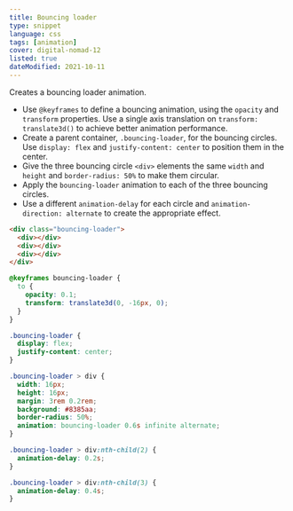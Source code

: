 ```yaml
---
title: Bouncing loader
type: snippet
language: css
tags: [animation]
cover: digital-nomad-12
listed: true
dateModified: 2021-10-11
---
```


Creates a bouncing loader animation.

- Use `@keyframes` to define a bouncing animation, using the `opacity` and `transform` properties. Use a single axis translation on `transform: translate3d()` to achieve better animation performance.
- Create a parent container, `.bouncing-loader`, for the bouncing circles. Use `display: flex` and `justify-content: center` to position them in the center.
- Give the three bouncing circle `<div>` elements the same `width` and `height` and `border-radius: 50%` to make them circular.
- Apply the `bouncing-loader` animation to each of the three bouncing circles.
- Use a different `animation-delay` for each circle and `animation-direction: alternate` to create the appropriate effect.

```html
<div class="bouncing-loader">
  <div></div>
  <div></div>
  <div></div>
</div>
```

```css
@keyframes bouncing-loader {
  to {
    opacity: 0.1;
    transform: translate3d(0, -16px, 0);
  }
}

.bouncing-loader {
  display: flex;
  justify-content: center;
}

.bouncing-loader > div {
  width: 16px;
  height: 16px;
  margin: 3rem 0.2rem;
  background: #8385aa;
  border-radius: 50%;
  animation: bouncing-loader 0.6s infinite alternate;
}

.bouncing-loader > div:nth-child(2) {
  animation-delay: 0.2s;
}

.bouncing-loader > div:nth-child(3) {
  animation-delay: 0.4s;
}
```
